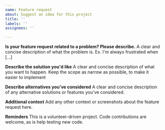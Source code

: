 ```yaml
---
name: Feature request
about: Suggest an idea for this project
title: ''
labels: ''
assignees: ''

---
```


**Is your feature request related to a problem? Please describe.**
A clear and concise description of what the problem is. Ex. I'm always
frustrated when [...]

**Describe the solution you'd like**
A clear and concise description of what you want to happen.  Keep the scope as
narrow as possible, to make it easier to implement

**Describe alternatives you've considered**
A clear and concise description of any alternative solutions or features you've
considered.

**Additional context**
Add any other context or screenshots about the feature request here.

**Reminders**
This is a volunteer-driven project.  Code contributions are welcome, as is help
testing new code.
